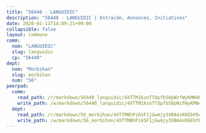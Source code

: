 ```yaml
---
title: "56440 - LANGUIDIC"
description: "56440 - LANGUIDIC | Entraide, Annonces, Initiatives"
date: 2020-01-11T14:09:21+09:00
collapsible: false
layout: commune
comm:
  nom: "LANGUIDIC"
  slug: languidic
  cp: "56440"
dept:
  nom: "Morbihan"
  slug: morbihan
  num: "56"
peerpad:
  comm:
    read_path: /r/markdown/56440_languidic/4XTTM1ksnTTdpfb58pWzfWyKMN4KtjRcMyNDVULvs9NjgBae1
    write_path: /w/markdown/56440_languidic/4XTTM1ksnTTdpfb58pWzfWyKMN4KtjRcMyNDVULvs9NjgBae1-K3TgUbuZatqRPMUaEx67Gw5FpmzRvSYedhcERpxxBgfPyuTJC8URwWRmDUrDu32Qur9ug3mMSMabagD8ERkL8apM1oau98d8o4D5RZuAjhWQVyKL9A18iP2ah55JYMnCjDs4xNxM
  dept:
    read_path: /r/markdown/56_morbihan/4XTTMBhPi6SF1jGwmjy3XBA4sK6EbYDun44EYwF3irZ7aBa5U
    write_path: /w/markdown/56_morbihan/4XTTMBhPi6SF1jGwmjy3XBA4sK6EbYDun44EYwF3irZ7aBa5U-K3TgV3HyhWtqSpmJ2GGLPRtHigVTcxkFRVLMX5R66UyRAN55PNUQgmTNwaDuJmWps9EVWQzncDySYbA7Pg7qEdRXsayrZysPHK4HeKM3FG1U8vQvyUvaDoFo4L4Z8coFC71q4zES
---
```


